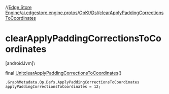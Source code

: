 //[Edge Store Engine](../../../../index.md)/[ai.edgestore.engine.protos](../../index.md)/[OpKt](../index.md)/[Dsl](index.md)/[clearApplyPaddingCorrectionsToCoordinates](clear-apply-padding-corrections-to-coordinates.md)

# clearApplyPaddingCorrectionsToCoordinates

[androidJvm]\

final [Unit](https://kotlinlang.org/api/latest/jvm/stdlib/kotlin/-unit/index.html)[clearApplyPaddingCorrectionsToCoordinates](clear-apply-padding-corrections-to-coordinates.md)()

<code>.GraphMetadata.Op.Defs.ApplyPaddingCorrectionsToCoordinates applyPaddingCorrectionsToCoordinates = 12;</code>

